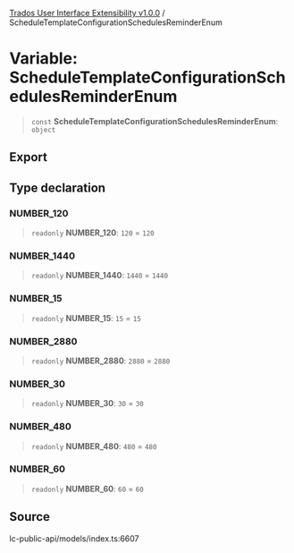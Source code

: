 [Trados User Interface Extensibility v1.0.0](../wiki/globals) / ScheduleTemplateConfigurationSchedulesReminderEnum

# Variable: ScheduleTemplateConfigurationSchedulesReminderEnum

> `const` **ScheduleTemplateConfigurationSchedulesReminderEnum**: `object`

## Export

## Type declaration

### NUMBER\_120

> `readonly` **NUMBER\_120**: `120` = `120`

### NUMBER\_1440

> `readonly` **NUMBER\_1440**: `1440` = `1440`

### NUMBER\_15

> `readonly` **NUMBER\_15**: `15` = `15`

### NUMBER\_2880

> `readonly` **NUMBER\_2880**: `2880` = `2880`

### NUMBER\_30

> `readonly` **NUMBER\_30**: `30` = `30`

### NUMBER\_480

> `readonly` **NUMBER\_480**: `480` = `480`

### NUMBER\_60

> `readonly` **NUMBER\_60**: `60` = `60`

## Source

lc-public-api/models/index.ts:6607
